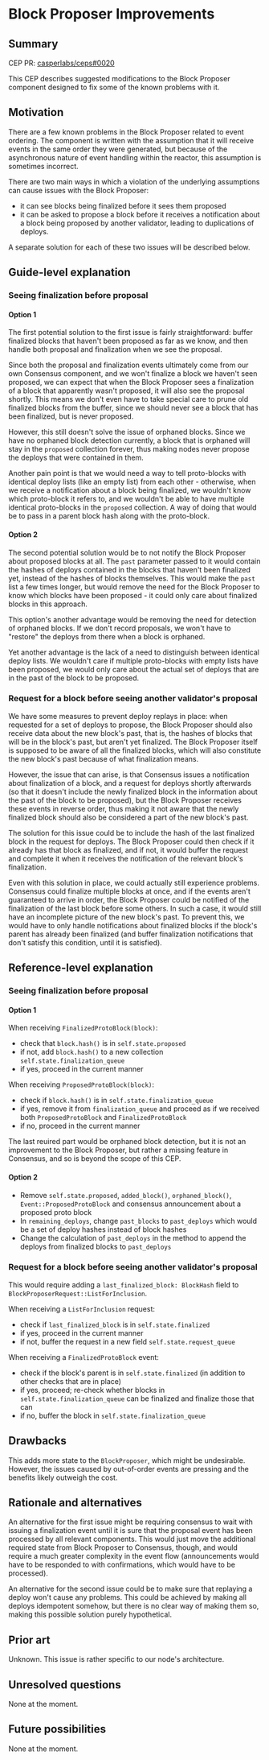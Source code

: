 # Block Proposer Improvements

## Summary

[summary]: #summary

CEP PR: [casperlabs/ceps#0020](https://github.com/casperlabs/ceps/pull/0020)

This CEP describes suggested modifications to the Block Proposer component designed to fix some of the known problems with it.

## Motivation

[motivation]: #motivation

There are a few known problems in the Block Proposer related to event ordering. The component is written with the assumption that it will receive events in the same order they were generated, but because of the asynchronous nature of event handling within the reactor, this assumption is sometimes incorrect.

There are two main ways in which a violation of the underlying assumptions can cause issues with the Block Proposer:

- it can see blocks being finalized before it sees them proposed
- it can be asked to propose a block before it receives a notification about a block being proposed by another validator, leading to duplications of deploys.

A separate solution for each of these two issues will be described below.

## Guide-level explanation

[guide-level-explanation]: #guide-level-explanation

### Seeing finalization before proposal

#### Option 1

The first potential solution to the first issue is fairly straightforward: buffer finalized blocks that haven't been proposed as far as we know, and then handle both proposal and finalization when we see the proposal.

Since both the proposal and finalization events ultimately come from our own Consensus component, and we won't finalize a block we haven't seen proposed, we can expect that when the Block Proposer sees a finalization of a block that apparently wasn't proposed, it will also see the proposal shortly. This means we don't even have to take special care to prune old finalized blocks from the buffer, since we should never see a block that has been finalized, but is never proposed.

However, this still doesn't solve the issue of orphaned blocks. Since we have no orphaned block detection currently, a block that is orphaned will stay in the `proposed` collection forever, thus making nodes never propose the deploys that were contained in them.

Another pain point is that we would need a way to tell proto-blocks with identical deploy lists (like an empty list) from each other - otherwise, when we receive a notification about a block being finalized, we wouldn't know which proto-block it refers to, and we wouldn't be able to have multiple identical proto-blocks in the `proposed` collection. A way of doing that would be to pass in a parent block hash along with the proto-block.

#### Option 2

The second potential solution would be to not notify the Block Proposer about proposed blocks at all. The `past` parameter passed to it would contain the hashes of deploys contained in the blocks that haven't been finalized yet, instead of the hashes of blocks themselves. This would make the `past` list a few times longer, but would remove the need for the Block Proposer to know which blocks have been proposed - it could only care about finalized blocks in this approach.

This option's another advantage would be removing the need for detection of orphaned blocks. If we don't record proposals, we won't have to "restore" the deploys from there when a block is orphaned.

Yet another advantage is the lack of a need to distinguish between identical deploy lists. We wouldn't care if multiple proto-blocks with empty lists have been proposed, we would only care about the actual set of deploys that are in the past of the block to be proposed.

### Request for a block before seeing another validator's proposal

We have some measures to prevent deploy replays in place: when requested for a set of deploys to propose, the Block Proposer should also receive data about the new block's past, that is, the hashes of blocks that will be in the block's past, but aren't yet finalized. The Block Proposer itself is supposed to be aware of all the finalized blocks, which will also constitute the new block's past because of what finalization means.

However, the issue that can arise, is that Consensus issues a notification about finalization of a block, and a request for deploys shortly afterwards (so that it doesn't include the newly finalized block in the information about the past of the block to be proposed), but the Block Proposer receives these events in reverse order, thus making it not aware that the newly finalized block should also be considered a part of the new block's past.

The solution for this issue could be to include the hash of the last finalized block in the request for deploys. The Block Proposer could then check if it already has that block as finalized, and if not, it would buffer the request and complete it when it receives the notification of the relevant block's finalization.

Even with this solution in place, we could actually still experience problems. Consensus could finalize multiple blocks at once, and if the events aren't guaranteed to arrive in order, the Block Proposer could be notified of the finalization of the last block before some others. In such a case, it would still have an incomplete picture of the new block's past. To prevent this, we would have to only handle notifications about finalized blocks if the block's parent has already been finalized (and buffer finalization notifications that don't satisfy this condition, until it is satisfied).

## Reference-level explanation

[reference-level-explanation]: #reference-level-explanation

### Seeing finalization before proposal

#### Option 1

When receiving `FinalizedProtoBlock(block)`:

- check that `block.hash()` is in `self.state.proposed`
- if not, add `block.hash()` to a new collection `self.state.finalization_queue`
- if yes, proceed in the current manner

When receiving `ProposedProtoBlock(block)`:

- check if `block.hash()` is in `self.state.finalization_queue`
- if yes, remove it from `finalization_queue` and proceed as if we received both `ProposedProtoBlock` and `FinalizedProtoBlock`
- if no, proceed in the current manner

The last reuired part would be orphaned block detection, but it is not an improvement to the Block Proposer, but rather a missing feature in Consensus, and so is beyond the scope of this CEP.

#### Option 2

- Remove `self.state.proposed`, `added_block()`, `orphaned_block()`, `Event::ProposedProtoBlock` and consensus announcement about a proposed proto block
- In `remaining_deploys`, change `past_blocks` to `past_deploys` which would be a set of deploy hashes instead of block hashes
- Change the calculation of `past_deploys` in the method to append the deploys from finalized blocks to `past_deploys`

### Request for a block before seeing another validator's proposal

This would require adding a `last_finalized_block: BlockHash` field to `BlockProposerRequest::ListForInclusion`.

When receiving a `ListForInclusion` request:

- check if `last_finalized_block` is in `self.state.finalized`
- if yes, proceed in the current manner
- if not, buffer the request in a new field `self.state.request_queue`

When receiving a `FinalizedProtoBlock` event:

- check if the block's parent is in `self.state.finalized` (in addition to other checks that are in place)
- if yes, proceed; re-check whether blocks in `self.state.finalization_queue` can be finalized and finalize those that can
- if no, buffer the block in `self.state.finalization_queue`

## Drawbacks

[drawbacks]: #drawbacks

This adds more state to the `BlockProposer`, which might be undesirable. However, the issues caused by out-of-order events are pressing and the benefits likely outweigh the cost.

## Rationale and alternatives

[rationale-and-alternatives]: #rationale-and-alternatives

An alternative for the first issue might be requiring consensus to wait with issuing a finalization event until it is sure that the proposal event has been processed by all relevant components. This would just move the additional required state from Block Proposer to Consensus, though, and would require a much greater complexity in the event flow (announcements would have to be responded to with confirmations, which would have to be processed).

An alternative for the second issue could be to make sure that replaying a deploy won't cause any problems. This could be achieved by making all deploys idempotent somehow, but there is no clear way of making them so, making this possible solution purely hypothetical.

## Prior art

[prior-art]: #prior-art

Unknown. This issue is rather specific to our node's architecture.

## Unresolved questions

[unresolved-questions]: #unresolved-questions

None at the moment.

## Future possibilities

[future-possibilities]: #future-possibilities

None at the moment.
